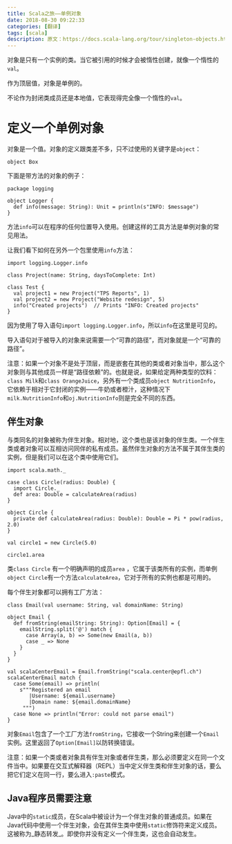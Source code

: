 ```yaml
---
title: Scala之旅——单例对象
date: 2018-08-30 09:22:33
categories: [翻译]
tags: [scala]
description: 原文：https://docs.scala-lang.org/tour/singleton-objects.html
---
```


对象是只有一个实例的类。当它被引用的时候才会被惰性创建，就像一个惰性的`val`。

作为顶层值，对象是单例的。

不论作为封闭类成员还是本地值，它表现得完全像一个惰性的`val`。

# 定义一个单例对象

对象是一个值。对象的定义跟类差不多，只不过使用的关键字是`object`：

```tut
object Box
```

下面是带方法的对象的例子：

```
package logging

object Logger {
  def info(message: String): Unit = println(s"INFO: $message")
}
```

方法`info`可以在程序的任何位置导入使用。创建这样的工具方法是单例对象的常见用法。

让我们看下如何在另外一个包里使用`info`方法：<!--more-->

```
import logging.Logger.info

class Project(name: String, daysToComplete: Int)

class Test {
  val project1 = new Project("TPS Reports", 1)
  val project2 = new Project("Website redesign", 5)
  info("Created projects")  // Prints "INFO: Created projects"
}
```

因为使用了导入语句`import logging.Logger.info`，所以`info`在这里是可见的。

导入语句对于被导入的对象来说需要一个“可靠的路径”，而对象就是一个“可靠的路径”。

注意：如果一个对象不是处于顶层，而是嵌套在其他的类或者对象当中，那么这个对象则与其他成员一样是“路径依赖”的。也就是说，如果给定两种类型的饮料：`class Milk`和`class OrangeJuice`，另外有一个类成员`object NutritionInfo`，它依赖于相对于它封闭的实例——牛奶或者橙汁，这种情况下`milk.NutritionInfo`和`oj.NutritionInfo`则是完全不同的东西。

## 伴生对象

与类同名的对象被称为伴生对象。相对地，这个类也是该对象的伴生类。一个伴生类或者对象可以互相访问同伴的私有成员。虽然伴生对象的方法不属于其伴生类的实例，但是我们可以在这个类中使用它们。

```
import scala.math._

case class Circle(radius: Double) {
  import Circle._
  def area: Double = calculateArea(radius)
}

object Circle {
  private def calculateArea(radius: Double): Double = Pi * pow(radius, 2.0)
}

val circle1 = new Circle(5.0)

circle1.area
```

类`class Circle` 有一个明确声明的成员`area` ，它属于该类所有的实例，而单例`object Circle`有一个方法`calculateArea`，它对于所有的实例也都是可用的。

每个伴生对象都可以拥有工厂方法：

```tut
class Email(val username: String, val domainName: String)

object Email {
  def fromString(emailString: String): Option[Email] = {
    emailString.split('@') match {
      case Array(a, b) => Some(new Email(a, b))
      case _ => None
    }
  }
}

val scalaCenterEmail = Email.fromString("scala.center@epfl.ch")
scalaCenterEmail match {
  case Some(email) => println(
    s"""Registered an email
       |Username: ${email.username}
       |Domain name: ${email.domainName}
     """)
  case None => println("Error: could not parse email")
}
```

对象`Email`包含了一个工厂方法`fromString`，它接收一个String来创建一个`Email`实例。这里返回了`Option[Email]`以防转换错误。

注意：如果一个类或者对象具有伴生对象或者伴生类，那么必须要定义在同一个文件当中。如果要在交互式解释器（REPL）当中定义伴生类和伴生对象的话，要么把它们定义在同一行，要么进入`:paste`模式。

## Java程序员需要注意

Java中的`static`成员，在Scala中被设计为一个伴生对象的普通成员。如果在Java代码中使用一个伴生对象，会在其伴生类中使用`static`修饰符来定义成员。这被称为_静态转发_。即使你并没有定义一个伴生类，这也会自动发生。